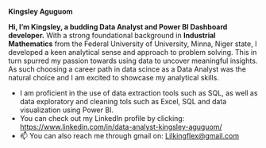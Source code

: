 ****Kingsley Aguguom****

**Hi, I’m Kingsley, a budding Data Analyst and Power BI Dashboard developer.**
With a strong foundational background in **Industrial Mathematics** from the Federal University of University, Minna, Niger state, I developed a keen analytical sense and approach to problem solving. This in turn spurred my passion towards using data to uncover meaningful insights. As such choosing a career path in data scince as a Data Analyst was the natural choice and I am excited to showcase my analytical skills.


- I am proficient in the use of data extraction tools such as SQL, as well as data exploratory and cleaning tols such as Excel, SQL and data visualization using Power BI.
- You can check out my LinkedIn profile by clicking: https://www.linkedin.com/in/data-analyst-kingsley-aguguom/
- 📫 You can also reach me through gmail on: Lilkingflex@gmail.com

<!---
DataAnalystKings/DataAnalystKings is a ✨ special ✨ repository because its `README.md` (this file) appears on your GitHub profile.
You can click the Preview link to take a look at your changes.
--->
